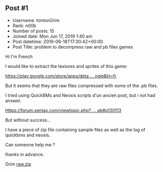 ## Post #1
- Username: tontonGrim
- Rank: n00b
- Number of posts: 15
- Joined date: Mon Jun 17, 2019 1:40 am
- Post datetime: 2019-06-18T17:30:42+00:00
- Post Title: problem to decompress raw and pb files games

Hi I'm French 

I would like to extract the textures and sprites of this game:

[https://play.google.com/store/apps/deta ... ogle&hl=fr](https://play.google.com/store/apps/details?id=com.zeptolab.cats.google&hl=fr)


But it seems that they are raw files compressed with some of the .pb files.

I tried using QuickBMs and Neosis scripts d'un ancien post, but i  not had answer.

[Https://forum.xentax.com/viewtopic.php? ... ab#p130113](https://forum.xentax.com/viewtopic.php?f=18&t=16206&p=130113&hilit=raw+files+zeptolab#p130113)

But without success...

I have a piece of zip file containing sample files as well as the log of quickbms and neosis.

Can someone help me ?

thanks in advance.

Grim
[raw.zip](https://xentaxbackup.github.io/file/16367_raw.zip)
